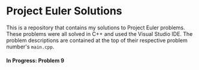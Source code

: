 Project Euler Solutions  
===  
This is a repository that contains my solutions to Project Euler problems. These problems were all solved in C++ and used the Visual Studio IDE. The problem descriptions are contained at the top of their respective problem number's `main.cpp`.  
  
#### In Progress: Problem 9